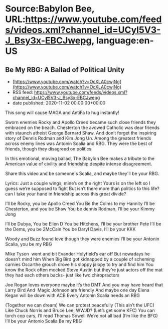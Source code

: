 # Source:Babylon Bee, URL:https://www.youtube.com/feeds/videos.xml?channel_id=UCyl5V3-J_Bsy3x-EBCJwepg, language:en-US

## Be My RBG: A Ballad of Political Unity
 - [https://www.youtube.com/watch?v=OcXLA0cwjNg](https://www.youtube.com/watch?v=OcXLA0cwjNg)
 - RSS feed: https://www.youtube.com/feeds/videos.xml?channel_id=UCyl5V3-J_Bsy3x-EBCJwepg
 - date published: 2020-11-02 00:00:00+00:00

This song will cause MAGA and AntiFa to hug instantly! 

Sworn enemies Rocky and Apollo Creed became such close friends they embraced on the beach. Chesterton the avowed Catholic was dear friends with staunch atheist George Bernard Shaw. And don’t forget the inspiring story of Dennis Rodman and Kim Jong Un. Among the greatest friends across enemy lines was Antonin Scalia and RBG. They were the best of friends, though they disagreed on politics. 

In this emotional, moving ballad, The Babylon Bee makes a tribute to the American value of civility and friendship despite intense disagreement. 

Share this video and be someone's Scalia, and maybe they'll be your RBG.

Lyrics: 
Just a couple wings, mine’s on the right
Yours is on the left so I guess we’re supposed to fight
But isn’t there more than politics to this life?
can I take your hand in friendship across this great divide?

I’ll be Rocky, you be Apollo Creed
You Be the Colms to my Hannity
I’ll be  Chesterton, and you be Shaw
You be dennis Rodman, I’ll be your Kimmy Jong

I’ll be Dubya, You be Ellen D
You be Hitchens, I’ll be your brother Pete
I’ll be the Dems, you be 2McCain
You be Daryl Davis, I’ll be your KKK

Woody and Buzz found love though they were enemies
I’ll be your Antonin Scalia, you be my RBG

Mike Tyson  went and bit Evander Holyfield’s ear off
But nowadays he doesn’t mind him
When Big Bird got kidnapped by a couple of scheming carnies
Oscarthe grouch drove his sloppy jalopy to try and find him
You know the Rock often mocked Steve Austin but they’re just actors
off the mat they had each others backs- just like two chiropractors

Joe Rogan loves everyone
maybe it’s the DMT
And you may have heard that Larry Bird
And  Magic Johnson are friendly
And maybe one day Elena Kegan will be down with ACB
Every Antonin Scalia needs an RBG

(Together we can dream)
We can protest peacefully 
(This ain’t the UFC)
Like Chuck Norris and Bruce Lee, WWJD? 
(Let’s get some KFC)
You can torch cop cars, I’ll read Thomas Sowell 
We’re not all bad (I’m like the BFG)
I’ll be your Antonio Scalia
Be my RBG

